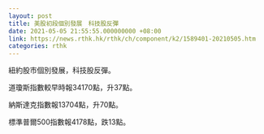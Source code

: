 ```yaml
---
layout: post
title: 美股初段個別發展　科技股反彈
date: 2021-05-05 21:55:55.000000000 +08:00
link: https://news.rthk.hk/rthk/ch/component/k2/1589401-20210505.htm
categories: rthk
---
```


紐約股市個別發展，科技股反彈。

道瓊斯指數較早時報34170點，升37點。

納斯達克指數報13704點，升70點。

標準普爾500指數報4178點，跌13點。
